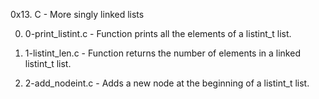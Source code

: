 0x13. C - More singly linked lists

0. 0-print_listint.c - Function prints all the elements of a listint_t list.

1. 1-listint_len.c - Function returns the number of elements in a linked listint_t list.

2. 2-add_nodeint.c - Adds a new node at the beginning of a listint_t list.